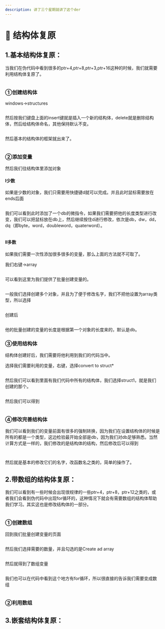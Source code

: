 ```yaml
---
description: 讲了三个星期就讲了这个der
---
```


# 🤨 结构体复原

## 1.基本结构体复原：

当我们在伪代码中看到很多的ptr+4,ptr+8,ptr+3,ptr+16这种的时候，我们就需要利用结构体复原了。

<figure><img src="../.gitbook/assets/image (15).png" alt=""><figcaption></figcaption></figure>

### ①创建结构体

windows->structures

<figure><img src="../.gitbook/assets/image (16).png" alt=""><figcaption></figcaption></figure>

然后按我们键盘上面的insert键就是插入一个新的结构体，delete就是删除结构体，然后给结构体命名，其他保持默认不变。

<figure><img src="../.gitbook/assets/image (17).png" alt=""><figcaption></figcaption></figure>

然后基本的结构体的框架就出来了。

<figure><img src="../.gitbook/assets/image (18).png" alt=""><figcaption></figcaption></figure>

### ②添加变量

然后我们往结构体里添加对象

#### Ⅰ少数

如果是少数的对象，我们只需要用快捷键d就可以完成。并且此时鼠标需要放在ends后面

<figure><img src="../.gitbook/assets/image (19).png" alt=""><figcaption></figcaption></figure>

我们可以看到此时添加了一个db的微指令，如果我们需要把他的长度类型进行改变，我们可以把鼠标放在db上，然后继续按住d进行修改，依次是db，dw，dd，dq（即byte，word，doubleword，quaterword）。

<figure><img src="../.gitbook/assets/image (20).png" alt=""><figcaption></figcaption></figure>

#### Ⅱ多数

如果我们需要一次性添加很多很多的变量，那么上面的方法就不可取了。

我们右键->array

<figure><img src="../.gitbook/assets/image (21).png" alt=""><figcaption></figcaption></figure>

可以看到这里为我们提供了批量创建变量的。

<figure><img src="../.gitbook/assets/image (22).png" alt=""><figcaption></figcaption></figure>

一般我们选择创建多个对象，并且为了便于修改名字，我们不把他设置为array类型，所以选择

<figure><img src="../.gitbook/assets/image (23).png" alt=""><figcaption></figcaption></figure>

创建后

<figure><img src="../.gitbook/assets/image (24).png" alt=""><figcaption></figcaption></figure>

他的批量创建的变量的长度是根据第一个对象的长度来的，默认是db。



### ③使用结构体

结构体创建好后，我们需要将他利用到我们的代码当中。

选择我们需要利用的变量，右键，选择convert to struct\*

<figure><img src="../.gitbook/assets/image (25).png" alt=""><figcaption></figcaption></figure>

然后我们可以看到里面有我们代码中所有的结构体，我们选择struct1，就是我们创建的那个。

<figure><img src="../.gitbook/assets/image (26).png" alt=""><figcaption></figcaption></figure>

然后我们可以得到

<figure><img src="../.gitbook/assets/image (27).png" alt=""><figcaption></figcaption></figure>

### ④修改完善结构体

我们可以看到我们的变量前面有很多的强制转换，因为我们在设置结构体的时候是所有的都是一个类型，这边检验最开始全部是db，因为我们对db足够熟悉。当然计算方式是一样的，我们修改的是结构体的结构，然后修改后可以得到

<figure><img src="../.gitbook/assets/image (28).png" alt=""><figcaption></figcaption></figure>

<figure><img src="../.gitbook/assets/image (29).png" alt=""><figcaption></figcaption></figure>

然后就是基本的修改它们的名字，改函数名之类的，简单的操作了。



## 2.带数组的结构体复原：

我们可以看到有一些时候会出现很规律的一些ptr+4，ptr+8，ptr+12之类的，或者我们会看到伪代码中出现for循环的，这种情况下就会有需要数组的结构体帮助我们学习。其实这也是修改结构体的一部分。

<figure><img src="../.gitbook/assets/image (33).png" alt=""><figcaption></figcaption></figure>

### ①创建数组

回到我们批量创建变量的页面

<figure><img src="../.gitbook/assets/image (30).png" alt=""><figcaption></figcaption></figure>

然后我们选择需要的数量，并且勾选的是Create ad array

<figure><img src="../.gitbook/assets/image (31).png" alt=""><figcaption></figcaption></figure>

然后就得到了数组变量

<figure><img src="../.gitbook/assets/image (32).png" alt=""><figcaption></figcaption></figure>

我们也可以在代码中看到这个地方有for循环，所以很直接的告诉我们需要变成数组

<figure><img src="../.gitbook/assets/image (34).png" alt=""><figcaption></figcaption></figure>

### ②利用数组











## 3.嵌套结构体复原：





















